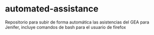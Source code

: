 # automated-assistance
Repositorio para subir de forma automática las asistencias del GEA para Jenifer, incluye comandos de bash para el usuario de firefox
